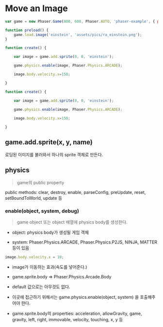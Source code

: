 # Move an Image

```javascript
var game = new Phaser.Game(800, 600, Phaser.AUTO, 'phaser-example', { preload: preload, create: create });

function preload() {
    game.load.image('einstein', 'assets/pics/ra_einstein.png');
}

function create() {

    var image = game.add.sprite(0, 0, 'einstein');

    game.physics.enable(image, Phaser.Physics.ARCADE);

    image.body.velocity.x=150;

}

```



```javascript
function create() {

    var image = game.add.sprite(0, 0, 'einstein');
  	
  	game.physics.enable(image, Phaser.Physics.ARCADE);

    image.body.velocity.x=150;

}
```



## game.add.sprite(x, y, name)

로딩된 이미지를 불러와서 하나의 sprite 객체로 만든다.



## physics

> game의 public property

public methods: clear, destroy, enable, parseConfig, preUpdate, reset, setBoundToWorld, update 등

### enable(object, system, debug)

> game object 또는 object 배열에 physics body를 생성한다.

* object: physics body가 생성될 게임 객체

* system: Phaser.Physics.ARCADE, Phaser.Physics.P2JS, NINJA, MATTER 등이 있음

```javascript
image.body.velocity.x = 10;
```

* image가 이동하는 효과(속도를 넣어준다.)

* game.sprite.body => Phaser.Physics.Arcade.Body

* default 값으로는 아무것도 없다.

* 이곳에 접근하기 위해서는 game.physics.enable(object, system) 을 호출해주어야 한다.

* game.sprite.body의 properties: acceleration, allowGravity, game, gravity, left, right, immovable, velocity, touching, x, y 등

​    